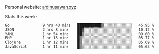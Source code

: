 Personal website: [ardinusawan.xyz](https://ardinusawan.xyz)

Stats this week:
<!--START_SECTION:waka-->

```text
Go               9 hrs 43 mins   ███████████▒░░░░░░░░░░░░░   45.95 %
JSON             2 hrs 8 mins    ██▓░░░░░░░░░░░░░░░░░░░░░░   10.12 %
YAML             1 hr 54 mins    ██▒░░░░░░░░░░░░░░░░░░░░░░   09.00 %
PHP              1 hr 13 mins    █▒░░░░░░░░░░░░░░░░░░░░░░░   05.77 %
Clojure          1 hr 12 mins    █▒░░░░░░░░░░░░░░░░░░░░░░░   05.69 %
JavaScript       1 hr 11 mins    █▒░░░░░░░░░░░░░░░░░░░░░░░   05.63 %
```

<!--END_SECTION:waka-->
